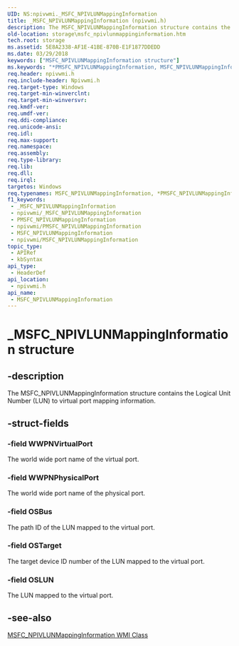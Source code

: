 ```yaml
---
UID: NS:npivwmi._MSFC_NPIVLUNMappingInformation
title: _MSFC_NPIVLUNMappingInformation (npivwmi.h)
description: The MSFC_NPIVLUNMappingInformation structure contains the Logical Unit Number (LUN) to virtual port mapping information.
old-location: storage\msfc_npivlunmappinginformation.htm
tech.root: storage
ms.assetid: 5E8A2338-AF1E-41BE-870B-E1F1877DDEDD
ms.date: 03/29/2018
keywords: ["MSFC_NPIVLUNMappingInformation structure"]
ms.keywords: "*PMSFC_NPIVLUNMappingInformation, MSFC_NPIVLUNMappingInformation, MSFC_NPIVLUNMappingInformation structure [Storage Devices], PMSFC_NPIVLUNMappingInformation, PMSFC_NPIVLUNMappingInformation structure pointer [Storage Devices], _MSFC_NPIVLUNMappingInformation, npivwmi/MSFC_NPIVLUNMappingInformation, npivwmi/PMSFC_NPIVLUNMappingInformation, storage.msfc_npivlunmappinginformation"
req.header: npivwmi.h
req.include-header: Npivwmi.h
req.target-type: Windows
req.target-min-winverclnt: 
req.target-min-winversvr: 
req.kmdf-ver: 
req.umdf-ver: 
req.ddi-compliance: 
req.unicode-ansi: 
req.idl: 
req.max-support: 
req.namespace: 
req.assembly: 
req.type-library: 
req.lib: 
req.dll: 
req.irql: 
targetos: Windows
req.typenames: MSFC_NPIVLUNMappingInformation, *PMSFC_NPIVLUNMappingInformation
f1_keywords:
 - _MSFC_NPIVLUNMappingInformation
 - npivwmi/_MSFC_NPIVLUNMappingInformation
 - PMSFC_NPIVLUNMappingInformation
 - npivwmi/PMSFC_NPIVLUNMappingInformation
 - MSFC_NPIVLUNMappingInformation
 - npivwmi/MSFC_NPIVLUNMappingInformation
topic_type:
 - APIRef
 - kbSyntax
api_type:
 - HeaderDef
api_location:
 - npivwmi.h
api_name:
 - MSFC_NPIVLUNMappingInformation
---
```


# _MSFC_NPIVLUNMappingInformation structure


## -description

The MSFC_NPIVLUNMappingInformation structure contains the Logical Unit Number (LUN) to virtual port mapping information.

## -struct-fields

### -field WWPNVirtualPort

The world wide port name of the virtual port.

### -field WWPNPhysicalPort

The world wide port name of the physical port.

### -field OSBus

The path ID of the LUN  mapped to the virtual port.

### -field OSTarget

The target device ID number of the LUN mapped to the virtual port.

### -field OSLUN

The LUN mapped to the virtual port.

## -see-also

<a href="/windows-hardware/drivers/storage/msfc-npivlunmappinginformation-wmi-class">MSFC_NPIVLUNMappingInformation WMI Class</a>